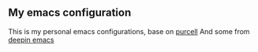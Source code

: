## My emacs configuration

This is my personal emacs configurations, base on [purcell](https://github.com/purcell/emacs.d)
And some from [deepin emacs](https://github.com/manateelazycat/deepin-emacs)
